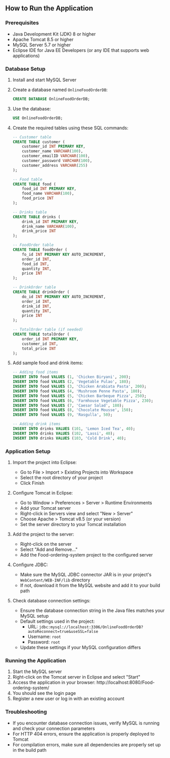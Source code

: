 

## How to Run the Application

### Prerequisites
- Java Development Kit (JDK) 8 or higher
- Apache Tomcat 8.5 or higher
- MySQL Server 5.7 or higher
- Eclipse IDE for Java EE Developers (or any IDE that supports web applications)

### Database Setup
1. Install and start MySQL Server
2. Create a database named `OnlineFoodOrderDB`:
   ```sql
   CREATE DATABASE OnlineFoodOrderDB;
   ```
3. Use the database:
   ```sql
   USE OnlineFoodOrderDB;
   ```
4. Create the required tables using these SQL commands:
   ```sql
   -- Customer table
   CREATE TABLE customer (
       customer_id INT PRIMARY KEY,
       customer_name VARCHAR(100),
       customer_emailID VARCHAR(100),
       customer_password VARCHAR(100),
       customer_address VARCHAR(255)
   );

   -- Food table
   CREATE TABLE food (
       food_id INT PRIMARY KEY,
       food_name VARCHAR(100),
       food_price INT
   );

   -- Drinks table
   CREATE TABLE drinks (
       drink_id INT PRIMARY KEY,
       drink_name VARCHAR(100),
       drink_price INT
   );

   -- FoodOrder table
   CREATE TABLE foodOrder (
       fo_id INT PRIMARY KEY AUTO_INCREMENT,
       order_id INT,
       food_id INT,
       quantity INT,
       price INT
   );

   -- DrinkOrder table
   CREATE TABLE drinkOrder (
       do_id INT PRIMARY KEY AUTO_INCREMENT,
       order_id INT,
       drink_id INT,
       quantity INT,
       price INT
   );

   -- TotalOrder table (if needed)
   CREATE TABLE totalOrder (
       order_id INT PRIMARY KEY,
       customer_id INT,
       total_price INT
   );
   ```

5. Add sample food and drink items:
   ```sql
   -- Adding food items
   INSERT INTO food VALUES (1, 'Chicken Biryani', 200);
   INSERT INTO food VALUES (2, 'Vegetable Pulao', 180);
   INSERT INTO food VALUES (3, 'Chicken Arabiata Pasta', 200);
   INSERT INTO food VALUES (4, 'Mushroom Penne Pasta', 180);
   INSERT INTO food VALUES (5, 'Chicken Barbeque Pizza', 250);
   INSERT INTO food VALUES (6, 'Farmhouse Vegetable Pizza', 230);
   INSERT INTO food VALUES (7, 'Caesar Salad', 180);
   INSERT INTO food VALUES (8, 'Chocolate Mousse', 150);
   INSERT INTO food VALUES (9, 'Rasgulla', 50);

   -- Adding drink items
   INSERT INTO drinks VALUES (101, 'Lemon Iced Tea', 40);
   INSERT INTO drinks VALUES (102, 'Lassi', 40);
   INSERT INTO drinks VALUES (103, 'Cold Drink', 40);
   ```

### Application Setup
1. Import the project into Eclipse:
   - Go to File > Import > Existing Projects into Workspace
   - Select the root directory of your project
   - Click Finish

2. Configure Tomcat in Eclipse:
   - Go to Window > Preferences > Server > Runtime Environments
   - Add your Tomcat server
   - Right-click in Servers view and select "New > Server"
   - Choose Apache > Tomcat v8.5 (or your version)
   - Set the server directory to your Tomcat installation

3. Add the project to the server:
   - Right-click on the server
   - Select "Add and Remove..."
   - Add the Food-ordering-system project to the configured server

4. Configure JDBC:
   - Make sure the MySQL JDBC connector JAR is in your project's `WebContent/WEB-INF/lib` directory
   - If not, download it from the MySQL website and add it to your build path

5. Check database connection settings:
   - Ensure the database connection string in the Java files matches your MySQL setup
   - Default settings used in the project:
     - URL: `jdbc:mysql://localhost:3306/OnlineFoodOrderDB?autoReconnect=true&useSSL=false`
     - Username: `root`
     - Password: `root`
   - Update these settings if your MySQL configuration differs

### Running the Application
1. Start the MySQL server
2. Right-click on the Tomcat server in Eclipse and select "Start"
3. Access the application in your browser: http://localhost:8080/Food-ordering-system/
4. You should see the login page
5. Register a new user or log in with an existing account

### Troubleshooting
- If you encounter database connection issues, verify MySQL is running and check your connection parameters
- For HTTP 404 errors, ensure the application is properly deployed to Tomcat
- For compilation errors, make sure all dependencies are properly set up in the build path

